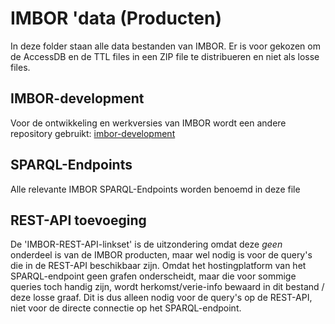 # IMBOR 'data (Producten)
In deze folder staan alle data bestanden van IMBOR.
Er is voor gekozen om de AccessDB en de TTL files in een ZIP file te distribueren en niet als losse files.

## IMBOR-development
Voor de ontwikkeling en werkversies van IMBOR wordt een andere repository gebruikt: [imbor-development](https://github.com/Stichting-CROW/imbor-development)

## SPARQL-Endpoints
Alle relevante IMBOR SPARQL-Endpoints worden benoemd in deze file

## REST-API toevoeging
De 'IMBOR-REST-API-linkset' is de uitzondering omdat deze _geen_ onderdeel is van de IMBOR producten, maar wel nodig is voor de query's die in de REST-API beschikbaar zijn. Omdat het hostingplatform van het SPARQL-endpoint geen grafen onderscheidt, maar die voor sommige queries toch handig zijn, wordt herkomst/verie-info bewaard in dit bestand / deze losse graaf. Dit is dus alleen nodig voor de query's op de REST-API, niet voor de directe connectie op het SPARQL-endpoint.
